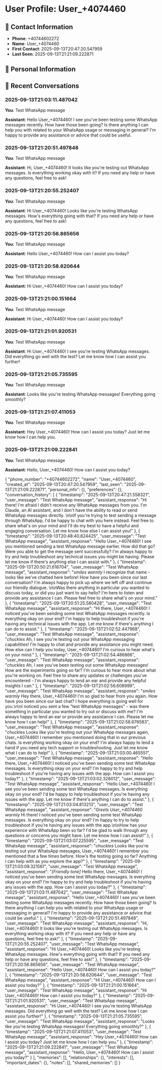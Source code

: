 # User Profile: User_+4074460

## 📱 Contact Information
- **Phone**: +40744602272
- **Name**: User_+4074460
- **First Contact**: 2025-09-13T20:47:20.547959
- **Last Seen**: 2025-09-13T21:21:09.222871

## 👤 Personal Information

## 💬 Recent Conversations

### 2025-09-13T21:03:11.487042
**You**: Test WhatsApp message

**Assistant**: Hello User_+4074460! I see you've been testing some WhatsApp messages recently. How have those been going? Is there anything I can help you with related to your WhatsApp usage or messaging in general? I'm happy to provide any assistance or advice that could be useful.

### 2025-09-13T21:20:51.497848
**You**: Test WhatsApp message

**Assistant**: Hi, User_+4074460! It looks like you're testing out WhatsApp messages. Is everything working okay with it? If you need any help or have any questions, feel free to ask!

### 2025-09-13T21:20:55.252407
**You**: Test WhatsApp message

**Assistant**: Hi User_+4074460! Looks like you're testing WhatsApp messages. How's everything going with that? If you need any help or have any questions, feel free to ask!

### 2025-09-13T21:20:56.865656
**You**: Test WhatsApp message

**Assistant**: Hello User_+4074460! How can I assist you today?

### 2025-09-13T21:20:58.620644
**You**: Test WhatsApp message

**Assistant**: Hi User_+4074460! How can I assist you today?

### 2025-09-13T21:21:00.151664
**You**: Test WhatsApp message

**Assistant**: Hi User_+4074460! How can I assist you today?

### 2025-09-13T21:21:01.920531
**You**: Test WhatsApp message

**Assistant**: Hi User_+4074460! I see you're testing WhatsApp messages. Did everything go well with the test? Let me know how I can assist you further!

### 2025-09-13T21:21:05.735595
**You**: Test WhatsApp message

**Assistant**: Looks like you're testing WhatsApp messages! Everything going smoothly?

### 2025-09-13T21:21:07.411053
**You**: Test WhatsApp message

**Assistant**: Hey User_+4074460! How can I assist you today? Just let me know how I can help you.

### 2025-09-13T21:21:09.222841
**You**: Test WhatsApp message

**Assistant**: Hello, User_+4074460! How can I assist you today?


<!-- PROFILE_DATA_START -->
{
  "phone_number": "+40744602272",
  "name": "User_+4074460",
  "created_at": "2025-09-13T20:47:20.547959",
  "last_seen": "2025-09-13T21:21:09.222871",
  "personal_info": {},
  "preferences": {},
  "conversation_history": [
    {
      "timestamp": "2025-09-13T20:47:21.558321",
      "user_message": "Test WhatsApp message",
      "assistant_response": "Hi there! I'm afraid I didn't receive any WhatsApp messages from you. I'm Claude, an AI assistant, and I don't have the ability to read or send WhatsApp messages directly. \n\nIf you're trying to test sending a message through WhatsApp, I'd be happy to chat with you here instead. Feel free to share what's on your mind and I'll do my best to have a helpful and engaging conversation. Let me know how else I can assist you!"
    },
    {
      "timestamp": "2025-09-13T20:48:40.824425",
      "user_message": "Test WhatsApp message",
      "assistant_response": "Hello User_+4074460! I see you mentioned sending a test WhatsApp message earlier. How did that go? Were you able to get the message sent successfully? I'm always happy to try and help troubleshoot any technical issues you might be having. Please let me know if there's anything else I can assist with."
    },
    {
      "timestamp": "2025-09-13T20:50:21.618704",
      "user_message": "Test WhatsApp message",
      "assistant_response": "*smiles warmly* I recognize that name - looks like we've chatted here before! How have you been since our last conversation? I'm always happy to pick up where we left off and continue our friendly dialogue. \n\nWas there anything in particular you wanted to discuss today, or did you just want to say hello? I'm here to listen and provide any assistance I can. Please feel free to share what's on your mind."
    },
    {
      "timestamp": "2025-09-13T20:51:25.580428",
      "user_message": "Test WhatsApp message",
      "assistant_response": "Hi there, User_+4074460! I noticed you've been sending some test WhatsApp messages recently. Is everything okay on your end? I'm happy to help troubleshoot if you're having any technical issues with the app. Let me know if there's anything I can do to assist."
    },
    {
      "timestamp": "2025-09-13T21:02:52.447968",
      "user_message": "Test WhatsApp message",
      "assistant_response": "*chuckles* Ah, I see you're testing out your WhatsApp messaging capabilities! I'm happy to chat and provide any assistance you might need. How else can I help you today, User_+4074460? I'm curious to hear what's on your mind."
    },
    {
      "timestamp": "2025-09-13T21:02:54.486866",
      "user_message": "Test WhatsApp message",
      "assistant_response": "*chuckles* Ah, I see you've been testing out some WhatsApp messages! How are the experiments going so far? I'm curious to hear more about what you're working on. Feel free to share any updates or challenges you've encountered - I'm always happy to lend an ear and provide any helpful insights I can."
    },
    {
      "timestamp": "2025-09-13T21:02:56.608999",
      "user_message": "Test WhatsApp message",
      "assistant_response": "*smiles warmly* Hey there, User_+4074460! I'm so glad to hear from you again. How have you been since our last chat? I hope everything is going well for you.\n\nI noticed you sent a few \"test WhatsApp messages\" - was there something in particular you wanted to try out or discuss with me? I'm always happy to lend an ear or provide any assistance I can. Please let me know how I can help!"
    },
    {
      "timestamp": "2025-09-13T21:02:58.676583",
      "user_message": "Test WhatsApp message",
      "assistant_response": "*chuckles* Looks like you're testing out your WhatsApp messages again, User_+4074460! I remember you mentioned doing that in our previous chats. Is everything working okay on your end? I'm always happy to lend a hand if you need any tech support or troubleshooting. Just let me know what I can do to help!"
    },
    {
      "timestamp": "2025-09-13T21:03:00.465551",
      "user_message": "Test WhatsApp message",
      "assistant_response": "Hello there, User_+4074460! I noticed you've been sending some test WhatsApp messages. Is everything okay on your end? I'm happy to try and help troubleshoot if you're having any issues with the app. How can I assist you today?"
    },
    {
      "timestamp": "2025-09-13T21:03:02.328012",
      "user_message": "Test WhatsApp message",
      "assistant_response": "Hello User_+4074460! I see you've been sending some test WhatsApp messages. Is everything okay on your end? I'd be happy to help troubleshoot if you're having any issues with the app. Let me know if there's anything I can do to assist."
    },
    {
      "timestamp": "2025-09-13T21:03:04.813213",
      "user_message": "Test WhatsApp message",
      "assistant_response": "*Greets User_+4074460 warmly* Hi there! I noticed you've been sending some test WhatsApp messages. Is everything okay on your end? I'm happy to try to help troubleshoot if you're having any issues with the app.\n\nHow has your experience with WhatsApp been so far? I'd be glad to walk through any questions or concerns you might have. Let me know how I can assist!"
    },
    {
      "timestamp": "2025-09-13T21:03:07.225595",
      "user_message": "Test WhatsApp message",
      "assistant_response": "*chuckles* Looks like you're testing out your WhatsApp messages, User_+4074460! I remember you mentioned that a few times before. How's the testing going so far? Anything I can help with as you explore the app?"
    },
    {
      "timestamp": "2025-09-13T21:03:09.321561",
      "user_message": "Test WhatsApp message",
      "assistant_response": "*[Friendly tone]* Hello there, User_+4074460! I noticed you've been sending some test WhatsApp messages. Is everything okay on your end? I'm happy to try and help troubleshoot if you're having any issues with the app. How can I assist you today?"
    },
    {
      "timestamp": "2025-09-13T21:03:11.487042",
      "user_message": "Test WhatsApp message",
      "assistant_response": "Hello User_+4074460! I see you've been testing some WhatsApp messages recently. How have those been going? Is there anything I can help you with related to your WhatsApp usage or messaging in general? I'm happy to provide any assistance or advice that could be useful."
    },
    {
      "timestamp": "2025-09-13T21:20:51.497848",
      "user_message": "Test WhatsApp message",
      "assistant_response": "Hi, User_+4074460! It looks like you're testing out WhatsApp messages. Is everything working okay with it? If you need any help or have any questions, feel free to ask!"
    },
    {
      "timestamp": "2025-09-13T21:20:55.252407",
      "user_message": "Test WhatsApp message",
      "assistant_response": "Hi User_+4074460! Looks like you're testing WhatsApp messages. How's everything going with that? If you need any help or have any questions, feel free to ask!"
    },
    {
      "timestamp": "2025-09-13T21:20:56.865656",
      "user_message": "Test WhatsApp message",
      "assistant_response": "Hello User_+4074460! How can I assist you today?"
    },
    {
      "timestamp": "2025-09-13T21:20:58.620644",
      "user_message": "Test WhatsApp message",
      "assistant_response": "Hi User_+4074460! How can I assist you today?"
    },
    {
      "timestamp": "2025-09-13T21:21:00.151664",
      "user_message": "Test WhatsApp message",
      "assistant_response": "Hi User_+4074460! How can I assist you today?"
    },
    {
      "timestamp": "2025-09-13T21:21:01.920531",
      "user_message": "Test WhatsApp message",
      "assistant_response": "Hi User_+4074460! I see you're testing WhatsApp messages. Did everything go well with the test? Let me know how I can assist you further!"
    },
    {
      "timestamp": "2025-09-13T21:21:05.735595",
      "user_message": "Test WhatsApp message",
      "assistant_response": "Looks like you're testing WhatsApp messages! Everything going smoothly?"
    },
    {
      "timestamp": "2025-09-13T21:21:07.411053",
      "user_message": "Test WhatsApp message",
      "assistant_response": "Hey User_+4074460! How can I assist you today? Just let me know how I can help you."
    },
    {
      "timestamp": "2025-09-13T21:21:09.222841",
      "user_message": "Test WhatsApp message",
      "assistant_response": "Hello, User_+4074460! How can I assist you today?"
    }
  ],
  "memories": [],
  "relationships": {},
  "interests": [],
  "important_dates": {},
  "notes": [],
  "shared_memories": []
}
<!-- PROFILE_DATA_END -->
